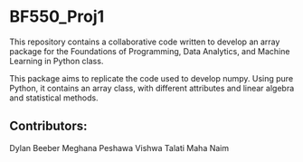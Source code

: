 # BF550_Proj1

This repository contains a collaborative code written to develop an array package for the Foundations of Programming, Data Analytics, and Machine Learning in Python class. 

This package aims to replicate the code used to develop numpy. Using pure Python, it contains an array class, with different attributes and linear algebra and statistical methods.

## Contributors:
Dylan Beeber
Meghana Peshawa
Vishwa Talati
Maha Naim
